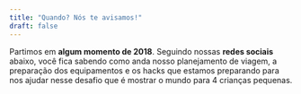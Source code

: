 ```yaml
---
title: "Quando? Nós te avisamos!"
draft: false
---
```


Partimos em **algum momento de 2018**. Seguindo nossas **redes sociais** abaixo, você fica sabendo como anda nosso planejamento de viagem, a preparação dos equipamentos e os hacks que estamos preparando para nos ajudar nesse desafio que é mostrar o mundo para 4 crianças pequenas.

